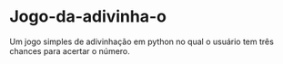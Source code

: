 # Jogo-da-adivinha-o
Um jogo simples de adivinhação em python no qual o usuário tem três chances para acertar o número.
